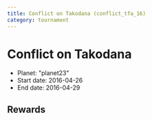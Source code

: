```yaml
---
title: Conflict on Takodana (conflict_tfa_16)
category: tournament
---
```

# Conflict on Takodana

  * Planet: "planet23"
  * Start date: 2016-04-26
  * End date: 2016-04-29

## Rewards

